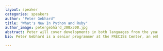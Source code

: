 ```yaml
---
layout: speaker
categories: speakers
author: "Peter Gebhard"
title: "What's New In Python and Ruby"
author_image: petergebhard_300x300.jpg
abstract: Peter will cover developments in both languages from the year since the last RedSnake, with a focus on new language features.
bio: Peter Gebhard is a senior programmer at the PRECISE Center, an embedded systems research group at the University of Pennsylvania. Before coming to Penn, he was a software engineer at Lockheed Martin where he developed large Java web applications. He is much happier in Python-land (and Philly!).

---
```

